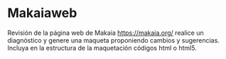 # Makaiaweb
Revisión de la página web de Makaia https://makaia.org/ realice un diagnóstico y genere una maqueta proponiendo cambios y sugerencias. Incluya en la estructura de la maquetación códigos html o html5.
